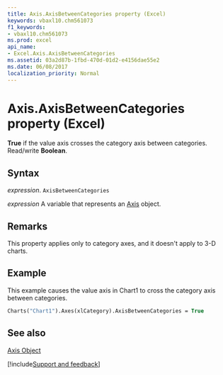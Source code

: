 ```yaml
---
title: Axis.AxisBetweenCategories property (Excel)
keywords: vbaxl10.chm561073
f1_keywords:
- vbaxl10.chm561073
ms.prod: excel
api_name:
- Excel.Axis.AxisBetweenCategories
ms.assetid: 03a2d87b-1fbd-470d-01d2-e4156dae55e2
ms.date: 06/08/2017
localization_priority: Normal
---
```



# Axis.AxisBetweenCategories property (Excel)

 **True** if the value axis crosses the category axis between categories. Read/write **Boolean**.


## Syntax

_expression_. `AxisBetweenCategories`

_expression_ A variable that represents an [Axis](Excel.Axis-graph-object.md) object.


## Remarks

This property applies only to category axes, and it doesn't apply to 3-D charts.


## Example

This example causes the value axis in Chart1 to cross the category axis between categories.


```vb
Charts("Chart1").Axes(xlCategory).AxisBetweenCategories = True
```


## See also


[Axis Object](Excel.Axis(object).md)

[!include[Support and feedback](~/includes/feedback-boilerplate.md)]